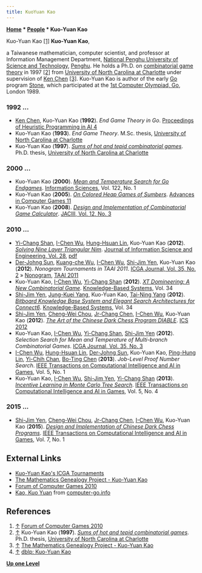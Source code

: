 ```yaml
---
title: KuoYuan Kao
---
```

**[Home](Home "Home") \* [People](People "People") \* Kuo-Yuan Kao**



 [](https://www.iis.sinica.edu.tw/cgforum2010/eng_index.html) Kuo-Yuan Kao <a id="cite-note-1" href="#cite-ref-1">[1]</a> 
**Kuo-Yuan Kao**,  

a Taiwanese mathematician, computer scientist, and professor at Information Management Department, [National Penghu University of Science and Technology](https://en.wikipedia.org/wiki/National_Penghu_University_of_Science_and_Technology), [Penghu](https://en.wikipedia.org/wiki/Penghu). 
He holds a Ph.D. on [combinatorial game theory](https://en.wikipedia.org/wiki/Combinatorial_game_theory) in 1997 <a id="cite-note-2" href="#cite-ref-2">[2]</a> from [University of North Carolina at Charlotte](https://en.wikipedia.org/wiki/University_of_North_Carolina_at_Charlotte) under supervision of [Ken Chen](Keh-Hsun_Chen "Keh-Hsun Chen") <a id="cite-note-3" href="#cite-ref-3">[3]</a>. 
Kuo-Yuan Kao is author of the early [Go](Go "Go") program [Stone](https://www.game-ai-forum.org/icga-tournaments/program.php?id=156), which participated at the [1st Computer Olympiad, Go](1st_Computer_Olympiad#Go "1st Computer Olympiad"), London 1989. 



### 1992 ...


* [Ken Chen](Keh-Hsun_Chen "Keh-Hsun Chen"), Kuo-Yuan Kao (**1992**). *End Game Theory in Go*. [Proceedings of Heuristic Programming in AI 4](4th_Computer_Olympiad#Workshop "4th Computer Olympiad")
* Kuo-Yuan Kao (**1993**). *End Game Theory*. M.Sc. thesis, [University of North Carolina at Charlotte](https://en.wikipedia.org/wiki/University_of_North_Carolina_at_Charlotte)
* Kuo-Yuan Kao (**1997**). *[Sums of hot and tepid combinatorial games](https://dl.acm.org/citation.cfm?id=267243)*. Ph.D. thesis, [University of North Carolina at Charlotte](https://en.wikipedia.org/wiki/University_of_North_Carolina_at_Charlotte)


### 2000 ...


* Kuo-Yuan Kao (**2000**). *[Mean and Temperature Search for Go Endgames](https://www.sciencedirect.com/science/article/pii/S0020025599000948)*. [Information Sciences](https://en.wikipedia.org/wiki/Information_Sciences_(journal)), Vol. 122, No. 1
* Kuo-Yuan Kao (**2005**). *[On Colored Heap Games of Sumbers](https://link.springer.com/chapter/10.1007/11922155_18)*. [Advances in Computer Games 11](Advances_in_Computer_Games_11 "Advances in Computer Games 11")
* Kuo-Yuan Kao (**2008**). *[Design and Implementation of Combinatorial Game Calculator](https://www.researchgate.net/publication/220064991_Design_and_Implementation_of_Combinatorial_Game_Calculator)*. [JACIII, Vol. 12, No. 3](https://dblp.uni-trier.de/db/journals/jaciii/jaciii12.html)


### 2010 ...


* [Yi-Chang Shan](Yi-Chang_Shan "Yi-Chang Shan"), [I-Chen Wu](I-Chen_Wu "I-Chen Wu"), [Hung-Hsuan Lin](Hung-Hsuan_Lin "Hung-Hsuan Lin"), Kuo-Yuan Kao (**2012**). *[Solving Nine Layer Triangular Nim](https://dl.acm.org/citation.cfm?id=1935587)*. [Journal of Information Science and Engineering, Vol. 28](https://dblp.uni-trier.de/db/journals/jise/jise28.html), [pdf](https://www.iis.sinica.edu.tw/page/jise/2012/201201_07.pdf)
* [Der-Johng Sun](Der-Johng_Sun "Der-Johng Sun"), [Kuang-che Wu](Kuang-che_Wu "Kuang-che Wu"), [I-Chen Wu](I-Chen_Wu "I-Chen Wu"), [Shi-Jim Yen](Shi-Jim_Yen "Shi-Jim Yen"), Kuo-Yuan Kao (**2012**). *Nonogram Tournaments in TAAI 2011*. [ICGA Journal, Vol. 35, No. 2](ICGA_Journal#35_2 "ICGA Journal") » [Nonogram](Nonogram "Nonogram"), [TAAI 2011](index.php?title=TAAI_2011&action=edit&redlink=1 "TAAI 2011 (page does not exist)")
* Kuo-Yuan Kao, [I-Chen Wu](I-Chen_Wu "I-Chen Wu"), [Yi-Chang Shan](Yi-Chang_Shan "Yi-Chang Shan") (**2012**). *[XT Domineering: A New Combinatorial Game](https://www.semanticscholar.org/paper/XT-Domineering%3A-A-new-combinatorial-game-Kao-Wu/ab2f50cd055b305515322a177de72ff898172b97)*. [Knowledge-Based Systems](https://en.wikipedia.org/wiki/Knowledge-Based_Systems_(journal)), Vol. 34
* [Shi-Jim Yen](Shi-Jim_Yen "Shi-Jim Yen"), [Jung-Kuei Yang](Jung-Kuei_Yang "Jung-Kuei Yang"), Kuo-Yuan Kao, [Tai-Ning Yang](index.php?title=Tai-Ning_Yang&action=edit&redlink=1 "Tai-Ning Yang (page does not exist)") (**2012**). *[Bitboard Knowledge Base System and Elegant Search Architectures for Connect6](https://www.sciencedirect.com/science/article/abs/pii/S0950705112001293)*. [Knowledge-Based Systems](https://en.wikipedia.org/wiki/Knowledge-Based_Systems_(journal)), Vol. 34
* [Shi-Jim Yen](Shi-Jim_Yen "Shi-Jim Yen"), [Cheng-Wei Chou](Cheng-Wei_Chou "Cheng-Wei Chou"), [Jr-Chang Chen](Jr-Chang_Chen "Jr-Chang Chen"), [I-Chen Wu](I-Chen_Wu "I-Chen Wu"), Kuo-Yuan Kao (**2012**). *[The Art of the Chinese Dark Chess Program DIABLE](https://link.springer.com/chapter/10.1007/978-3-642-35452-6_25)*. [ICS 2012](http://ics2012.ndhu.edu.tw/)
* Kuo-Yuan Kao, [I-Chen Wu](I-Chen_Wu "I-Chen Wu"), [Yi-Chang Shan](Yi-Chang_Shan "Yi-Chang Shan"), [Shi-Jim Yen](Shi-Jim_Yen "Shi-Jim Yen") (**2012**). *Selection Search for Mean and Temperature of Multi-branch Combinatorial Games*. [ICGA Journal, Vol. 35, No. 3](ICGA_Journal#35_3 "ICGA Journal")
* [I-Chen Wu](I-Chen_Wu "I-Chen Wu"), [Hung-Hsuan Lin](Hung-Hsuan_Lin "Hung-Hsuan Lin"), [Der-Johng Sun](Der-Johng_Sun "Der-Johng Sun"), Kuo-Yuan Kao, [Ping-Hung Lin](Ping-Hung_Lin "Ping-Hung Lin"), [Yi-Chih Chan](Yi-Chih_Chan "Yi-Chih Chan"), [Bo-Ting Chen](index.php?title=Bo-Ting_Chen&action=edit&redlink=1 "Bo-Ting Chen (page does not exist)") (**2013**). *Job-Level Proof Number Search*. [IEEE Transactions on Computational Intelligence and AI in Games](IEEE#TOCIAIGAMES "IEEE"), Vol. 5, No. 1
* Kuo-Yuan Kao, [I-Chen Wu](I-Chen_Wu "I-Chen Wu"), [Shi-Jim Yen](Shi-Jim_Yen "Shi-Jim Yen"), [Yi-Chang Shan](Yi-Chang_Shan "Yi-Chang Shan") (**2013**). *[Incentive Learning in Monte Carlo Tree Search](https://ieeexplore.ieee.org/document/6468079)*. [IEEE Transactions on Computational Intelligence and AI in Games](IEEE#TOCIAIGAMES "IEEE"), Vol. 5, No. 4


### 2015 ...


* [Shi-Jim Yen](Shi-Jim_Yen "Shi-Jim Yen"), [Cheng-Wei Chou](Cheng-Wei_Chou "Cheng-Wei Chou"), [Jr-Chang Chen](Jr-Chang_Chen "Jr-Chang Chen"), [I-Chen Wu](I-Chen_Wu "I-Chen Wu"), Kuo-Yuan Kao (**2015**). *[Design and Implementation of Chinese Dark Chess Programs](https://ieeexplore.ieee.org/document/6826513)*. [IEEE Transactions on Computational Intelligence and AI in Games](IEEE#TOCIAIGAMES "IEEE"), Vol. 7, No. 1


## External Links


* [Kuo-Yuan Kao's ICGA Tournaments](https://www.game-ai-forum.org/icga-tournaments/person.php?id=177)
* [The Mathematics Genealogy Project - Kuo-Yuan Kao](https://genealogy.math.ndsu.nodak.edu/id.php?id=14830)
* [Forum of Computer Games 2010](https://www.iis.sinica.edu.tw/cgforum2010/eng_index.html)
* [Kao, Kuo Yuan](http://www.computer-go.info/db/operson.php?a=Kao%2C+Kuo+Yuan) from [computer-go.info](http://www.computer-go.info/)


## References


1. <a id="cite-ref-1" href="#cite-note-1">↑</a> [Forum of Computer Games 2010](https://www.iis.sinica.edu.tw/cgforum2010/eng_index.html)
2. <a id="cite-ref-2" href="#cite-note-2">↑</a> Kuo-Yuan Kao (**1997**). *[Sums of hot and tepid combinatorial games](https://dl.acm.org/citation.cfm?id=267243)*. Ph.D. thesis, [University of North Carolina at Charlotte](https://en.wikipedia.org/wiki/University_of_North_Carolina_at_Charlotte)
3. <a id="cite-ref-3" href="#cite-note-3">↑</a> [The Mathematics Genealogy Project - Kuo-Yuan Kao](https://genealogy.math.ndsu.nodak.edu/id.php?id=14830)
4. <a id="cite-ref-4" href="#cite-note-4">↑</a> [dblp: Kuo-Yuan Kao](https://dblp.uni-trier.de/pers/hd/k/Kao:Kuo=Yuan.html)

**[Up one Level](People "People")**







 
